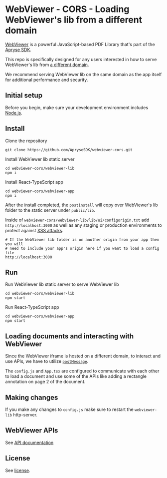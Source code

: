 # WebViewer - CORS - Loading WebViewer's lib from a different domain

[WebViewer](https://docs.apryse.com/web/) is a powerful JavaScript-based PDF Library that's part of the [Apryse SDK](https://apryse.com/).

This repo is specifically designed for any users interested in how to serve WebViewer's lib from [a different domain](https://docs.apryse.com/web/guides/config-files/#using-a-config-file-when-the-path-is-on-another-domain).

We recommend serving WebViewer lib on the same domain as the app itself for additional performance and security.

## Initial setup

Before you begin, make sure your development environment includes [Node.js](https://nodejs.org/en/).

## Install

Clone the repository

```
git clone https://github.com/ApryseSDK/webviewer-cors.git
```

Install WebViewer lib static server
```
cd webviewer-cors/webviewer-lib
npm i
```

Install React-TypeScript app
```
cd webviewer-cors/webviewer-app
npm i
```
After the install completed, the `postinstall` will copy over WebViewer's lib folder to the static server under `public/lib`.

Inside of `webviewer-cors/webviewer-lib/lib/ui/configorigin.txt` add `http://localhost:3000` as well as any staging or production environments to protect against [XSS attacks](https://docs.apryse.com/web/guides/config-files/#using-a-config-file-when-the-path-is-on-another-domain).

```
# If the WebViewer lib folder is on another origin from your app then you will
# need to include your app's origin here if you want to load a config file
http://localhost:3000
```

## Run

Run WebViewer lib static server to serve WebViewer lib
```
cd webviewer-cors/webviewer-lib
npm start
```

Run React-TypeScript app
```
cd webviewer-cors/webviewer-app
npm start
```

## Loading documents and interacting with WebViewer

Since the WebViewer iframe is hosted on a different domain, to interact and use APIs, we have to utilize [`postMessage`](https://developer.mozilla.org/en-US/docs/Web/API/Window/postMessage).

The `config.js` and `App.tsx` are configured to communicate with each other to load a document and use some of the APIs like adding a rectangle annotation on page 2 of the document.

## Making changes

If you make any changes to `config.js` make sure to restart the `webviewer-lib` http-server.

## WebViewer APIs

See [API documentation](https://docs.apryse.com/api/web/global.html#WebViewer__anchor)

## License

See [license](./LICENSE).
